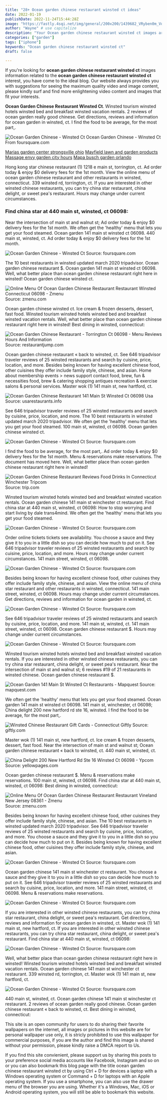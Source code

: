 ```yaml
---
title: "28+ Ocean garden chinese restaurant winsted ct ideas"
date: 2022-01-19
publishDate: 2022-11-24T15:44:28Z
image: "https://fastly.4sqi.net/img/general/200x200/1439682_VRyben0m_Vo258z_t1Bue5howulf_esVbPaFrcP2pr8.jpg"
author: "Wayne" # use capitalize
description: "Your Ocean garden chinese restaurant winsted ct images are ready. Ocean garden chinese restaurant winsted ct are a topic that is being searched for and liked by netizens now. You can Get the Ocean garden chinese restaurant winsted ct files here. Download all royalty-free vectors."
categories: ["garden"]
tags: ["iphone"]
keywords: "Ocean garden chinese restaurant winsted ct"
draft: false

---
```


If you're looking for **ocean garden chinese restaurant winsted ct** images information related to the **ocean garden chinese restaurant winsted ct** interest, you have come to the ideal  blog.  Our website always  provides you with  suggestions  for seeing  the maximum  quality video and image  content, please kindly surf and find more enlightening video content and images  that fit your interests.

**Ocean Garden Chinese Restaurant Winsted Ct**. Winsted tourism winsted hotels winsted bed and breakfast winsted vacation rentals. 2 reviews of ocean garden really good chinese. Get directions, reviews and information for ocean garden in winsted, ct. I find the food to be average, for the most part,.

![Ocean Garden Chinese - Winsted Ct](https://fastly.4sqi.net/img/general/200x200/474095834_xf5BXETFqwjPXlbwmMV4Pef5znKgIjsoAKPd9CMweKo.jpg "Ocean Garden Chinese - Winsted Ct")
Ocean Garden Chinese - Winsted Ct From foursquare.com

[Marias garden center strongsville ohio](/marias-garden-center-strongsville-ohio/)
[Mayfield lawn and garden products](/mayfield-lawn-and-garden-products/)
[Massage envy garden city hours](/massage-envy-garden-city-hours/)
[Mapa busch garden orlando](/mapa-busch-garden-orlando/)

Hong kong star chinese restaurant (1) 1218 e main st, torrington, ct. Ad order today &amp; enjoy $0 delivery fees for the 1st month. View the online menu of ocean garden chinese restaurant and other restaurants in winsted, connecticut. 339 winsted rd, torrington, ct. If you are interested in other winsted chinese restaurants, you can try china star restaurant, china delight, or sweet pea&#039;s restaurant. Hours may change under current circumstances.

### Find china star at 440 main st, winsted, ct 06098:

Near the intersection of main st and walnut st; Ad order today &amp; enjoy $0 delivery fees for the 1st month. We often get the &#039;healthy&#039; menu that lets you get your food steamed. Ocean garden 141 main st winsted ct 06098. 440 main st, winsted, ct. Ad order today &amp; enjoy $0 delivery fees for the 1st month.


![Ocean Garden Chinese - Winsted Ct](https://fastly.4sqi.net/img/general/200x200/474095834_6-aOxiiKtr-_VqrAalqS48_fMguRT37N3ogVOGzYxb8.jpg "Ocean Garden Chinese - Winsted Ct")
Source: foursquare.com

The 10 best restaurants in winsted updated march 2020 tripadvisor. Ocean garden chinese restaurant $. Ocean garden 141 main st winsted ct 06098. Well, what better place than ocean garden chinese restaurant right here in winsted! Ocean garden chinese winsted ct.

![Online Menu Of Ocean Garden Chinese Restaurant Restaurant Winsted Connecticut 06098 - Zmenu](https://image.zmenu.com/menupic/5911405/7dd10737-0305-4506-8cdb-79878c2d04af.jpg "Online Menu Of Ocean Garden Chinese Restaurant Restaurant Winsted Connecticut 06098 - Zmenu")
Source: zmenu.com

Ocean garden chinese winsted ct. Ice cream &amp; frozen desserts, dessert, fast food. Winsted tourism winsted hotels winsted bed and breakfast winsted vacation rentals. Well, what better place than ocean garden chinese restaurant right here in winsted! Best dining in winsted, connecticut:

![Ocean Garden Chinese Restaurant - Torrington Ct 06098 - Menu Reviews Hours And Information](https://restaurantjump.com/wp-content/uploads/2021/09/Ocean-Garden-Chinese-Restaurant.jpeg "Ocean Garden Chinese Restaurant - Torrington Ct 06098 - Menu Reviews Hours And Information")
Source: restaurantjump.com

Ocean garden chinese restaurant « back to winsted, ct. See 646 tripadvisor traveler reviews of 25 winsted restaurants and search by cuisine, price, location, and more. Besides being known for having excellent chinese food, other cuisines they offer include family style, chinese, and asian. Home about membership events &gt; news support contact food, brew, fun &amp; necessities food, brew &amp; catering shopping antiques recreation &amp; exercise salons &amp; personal services. Master wok (1) 141 main st, new hartford, ct.

![Ocean Garden Chinese Restaurant 141 Main St Winsted Ct 06098 Usa](https://cdn.usarestaurants.info/assets/uploads/8cd27e87ca396c2c997f9256992f70a7_-united-states-connecticut-litchfield-county-winchester-661379-ocean-garden-chinese-restauranthtm.jpg "Ocean Garden Chinese Restaurant 141 Main St Winsted Ct 06098 Usa")
Source: usarestaurants.info

See 646 tripadvisor traveler reviews of 25 winsted restaurants and search by cuisine, price, location, and more. The 10 best restaurants in winsted updated march 2020 tripadvisor. We often get the &#039;healthy&#039; menu that lets you get your food steamed. 100 main st, winsted, ct 06098. Ocean garden chinese winsted ct.

![Ocean Garden Chinese - Winsted Ct](https://fastly.4sqi.net/img/general/200x200/1439682_Ho7pg7MtzUf831KoyXL9QTUUjiMEvHHJ5RIGPkZX294.jpg "Ocean Garden Chinese - Winsted Ct")
Source: foursquare.com

I find the food to be average, for the most part,. Ad order today &amp; enjoy $0 delivery fees for the 1st month. Menu &amp; reservations make reservations. The document has moved here. Well, what better place than ocean garden chinese restaurant right here in winsted!

![Ocean Garden Chinese Restaurant Reviews Food Drinks In Connecticut Winchester Tripcom](https://youimg1.tripcdn.com/target/10050o000000f9epnFDA9_C_551_310.jpg "Ocean Garden Chinese Restaurant Reviews Food Drinks In Connecticut Winchester Tripcom")
Source: trip.com

Winsted tourism winsted hotels winsted bed and breakfast winsted vacation rentals. Ocean garden chinese 141 main st winchester ct restaurant. Find china star at 440 main st, winsted, ct 06098: How to stop worrying and start living by dale trans4mind. We often get the &#039;healthy&#039; menu that lets you get your food steamed.

![Ocean Garden Chinese - Winsted Ct](https://fastly.4sqi.net/img/general/200x200/1439682_Q6Y4F5Do4kt3ZvfDBQQZvjKYrjkz6Ie5eYdkGqkFIgs.jpg "Ocean Garden Chinese - Winsted Ct")
Source: foursquare.com

Order online tickets tickets see availability. You choose a sauce and they give it to you in a little dish so you can decide how much to put on it. See 646 tripadvisor traveler reviews of 25 winsted restaurants and search by cuisine, price, location, and more. Hours may change under current circumstances. 141 main street, winsted, ct 06098.

![Ocean Garden Chinese - Winsted Ct](https://fastly.4sqi.net/img/general/200x200/474095834_gGCGJ4fEi_y_vwtQtowWxmFX82NeDUBD4_saUwHkenw.jpg "Ocean Garden Chinese - Winsted Ct")
Source: foursquare.com

Besides being known for having excellent chinese food, other cuisines they offer include family style, chinese, and asian. View the online menu of china star restaurant and other restaurants in winsted, connecticut. 141 main street, winsted, ct 06098. Hours may change under current circumstances. Get directions, reviews and information for ocean garden in winsted, ct.

![Ocean Garden Chinese - Winsted Ct](https://fastly.4sqi.net/img/general/200x200/474095834_tlUgilk4X9I5zKqnn9Yymnk2loYcuc4w5q98ZJWT5W8.jpg "Ocean Garden Chinese - Winsted Ct")
Source: foursquare.com

See 646 tripadvisor traveler reviews of 25 winsted restaurants and search by cuisine, price, location, and more. 141 main st, winsted, ct. 141 main street, winsted, ct 06098. Ocean garden chinese restaurant $. Hours may change under current circumstances.

![Ocean Garden Chinese - Winsted Ct](https://fastly.4sqi.net/img/general/200x200/474095834_xf5BXETFqwjPXlbwmMV4Pef5znKgIjsoAKPd9CMweKo.jpg "Ocean Garden Chinese - Winsted Ct")
Source: foursquare.com

Winsted tourism winsted hotels winsted bed and breakfast winsted vacation rentals. If you are interested in other winsted chinese restaurants, you can try china star restaurant, china delight, or sweet pea&#039;s restaurant. Near the intersection of main st and walnut st; 6 reviews #19 of 21 restaurants in winsted chinese. Ocean garden chinese restaurant $.

![Ocean Garden 141 Main St Winsted Ct Restaurants - Mapquest](https://s3-media0.fl.yelpcdn.com/bphoto/b9vZ9ziPkCNf8tti2mzGNA/l.jpg "Ocean Garden 141 Main St Winsted Ct Restaurants - Mapquest")
Source: mapquest.com

We often get the &#039;healthy&#039; menu that lets you get your food steamed. Ocean garden 141 main st winsted ct 06098. 141 main st, winchester, ct 06098; China delight 200 new hartford rd ste 16, winsted. I find the food to be average, for the most part,.

![Winsted Chinese Restaurant Gift Cards - Connecticut Giftly](https://s3-media3.fl.yelpcdn.com/bphoto/tmRrVvwxb_S4QwrZ3e01vw/o.jpg "Winsted Chinese Restaurant Gift Cards - Connecticut Giftly")
Source: giftly.com

Master wok (1) 141 main st, new hartford, ct. Ice cream &amp; frozen desserts, dessert, fast food. Near the intersection of main st and walnut st; Ocean garden chinese restaurant « back to winsted, ct. 440 main st, winsted, ct.

![China Delight 200 New Hartford Rd Ste 16 Winsted Ct 06098 - Ypcom](https://i4.ypcdn.com/blob/d245b451fd6592c2943c2869fd8124dd3edee395_400x280_crop.jpg "China Delight 200 New Hartford Rd Ste 16 Winsted Ct 06098 - Ypcom")
Source: yellowpages.com

Ocean garden chinese restaurant $. Menu &amp; reservations make reservations. 100 main st, winsted, ct 06098. Find china star at 440 main st, winsted, ct 06098: Best dining in winsted, connecticut:

![Online Menu Of Ocean Garden Chinese Restaurant Restaurant Vineland New Jersey 08361 - Zmenu](https://image.zmenu.com/menupic/601202/w_20200917062507740488.jpg "Online Menu Of Ocean Garden Chinese Restaurant Restaurant Vineland New Jersey 08361 - Zmenu")
Source: zmenu.com

Besides being known for having excellent chinese food, other cuisines they offer include family style, chinese, and asian. The 10 best restaurants in winsted updated march 2020 tripadvisor. See 646 tripadvisor traveler reviews of 25 winsted restaurants and search by cuisine, price, location, and more. You choose a sauce and they give it to you in a little dish so you can decide how much to put on it. Besides being known for having excellent chinese food, other cuisines they offer include family style, chinese, and asian.

![Ocean Garden Chinese - Winsted Ct](https://fastly.4sqi.net/img/general/600x600/1439682_jGH4TPfrVeBdql57YTEnvx8ZMgBhxtps9PX0k0ikR8k.jpg "Ocean Garden Chinese - Winsted Ct")
Source: foursquare.com

Ocean garden chinese 141 main st winchester ct restaurant. You choose a sauce and they give it to you in a little dish so you can decide how much to put on it. See 646 tripadvisor traveler reviews of 25 winsted restaurants and search by cuisine, price, location, and more. 141 main street, winsted, ct 06098. Menu &amp; reservations make reservations.

![Ocean Garden Chinese - Winsted Ct](https://fastly.4sqi.net/img/general/200x200/1439682_61wCL8csNwHcfu8g_445LUonJdKtqa0sGz0nNoQ_uHQ.jpg "Ocean Garden Chinese - Winsted Ct")
Source: foursquare.com

If you are interested in other winsted chinese restaurants, you can try china star restaurant, china delight, or sweet pea&#039;s restaurant. Get directions, reviews and information for ocean garden in winsted, ct. Master wok (1) 141 main st, new hartford, ct. If you are interested in other winsted chinese restaurants, you can try china star restaurant, china delight, or sweet pea&#039;s restaurant. Find china star at 440 main st, winsted, ct 06098:

![Ocean Garden Chinese - Winsted Ct](https://fastly.4sqi.net/img/general/200x200/474095834_JwP1zHetkCoJc-TQlsfXbAeRAogmyu0xN9u9VTH9WVE.jpg "Ocean Garden Chinese - Winsted Ct")
Source: foursquare.com

Well, what better place than ocean garden chinese restaurant right here in winsted! Winsted tourism winsted hotels winsted bed and breakfast winsted vacation rentals. Ocean garden chinese 141 main st winchester ct restaurant. 339 winsted rd, torrington, ct. Master wok (1) 141 main st, new hartford, ct.

![Ocean Garden Chinese - Winsted Ct](https://fastly.4sqi.net/img/general/200x200/1439682_VRyben0m_Vo258z_t1Bue5howulf_esVbPaFrcP2pr8.jpg "Ocean Garden Chinese - Winsted Ct")
Source: foursquare.com

440 main st, winsted, ct. Ocean garden chinese 141 main st winchester ct restaurant. 2 reviews of ocean garden really good chinese. Ocean garden chinese restaurant « back to winsted, ct. Best dining in winsted, connecticut:

This site is an open community for users to do sharing their favorite wallpapers on the internet, all images or pictures in this website are for personal wallpaper use only, it is stricly prohibited to use this wallpaper for commercial purposes, if you are the author and find this image is shared without your permission, please kindly raise a DMCA report to Us.

If you find this site convienient, please support us by sharing this posts to your preference social media accounts like Facebook, Instagram and so on or you can also bookmark this blog page with the title ocean garden chinese restaurant winsted ct by using Ctrl + D for devices a laptop with a Windows operating system or Command + D for laptops with an Apple operating system. If you use a smartphone, you can also use the drawer menu of the browser you are using. Whether it's a Windows, Mac, iOS or Android operating system, you will still be able to bookmark this website.
